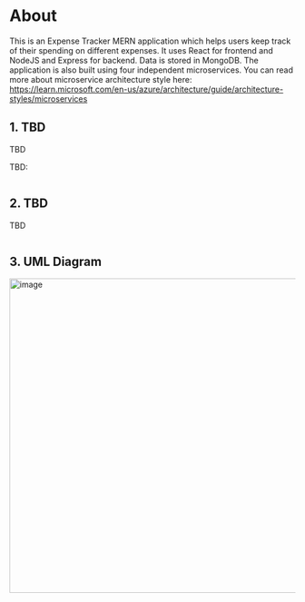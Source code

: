 # About
This is an Expense Tracker MERN application which helps users keep track of their spending on different expenses. It uses React for frontend and NodeJS and Express for backend. Data is stored in MongoDB. The application is also built using four independent microservices. You can read more about microservice architecture style here:
https://learn.microsoft.com/en-us/azure/architecture/guide/architecture-styles/microservices


## 1. TBD
TBD

TBD:
```

```

## 2. TBD
TBD

```

```

## 3. UML Diagram 

<img width="860" height="554" alt="image" src="" />


